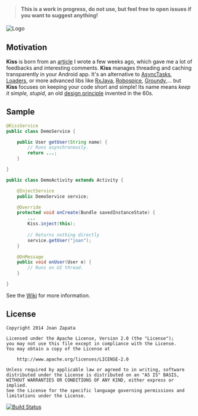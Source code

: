 > #### This is a work in progress, do not use, but feel free to open issues if you want to suggest anything!

![Logo](https://raw.githubusercontent.com/JoanZapata/android-kiss/master/logo.png)

## Motivation

**Kiss** is born from an [article](http://blog.joanzapata.com/robust-architecture-for-an-android-app/) I wrote a few weeks ago, which gave me a lot of feedbacks and interesting comments. **Kiss** manages threading and caching transparently in your Android app. It's an alternative to [AsyncTasks](http://developer.android.com/reference/android/os/AsyncTask.html), [Loaders](http://developer.android.com/guide/components/loaders.html), or more advanced libs like [RxJava](https://github.com/Netflix/RxJava), [Robospice](https://github.com/stephanenicolas/robospice), [Groundy](https://github.com/telly/groundy),… but **Kiss** focuses on keeping your code short and simple! Its name means *keep it simple, stupid*, an old [design principle](http://en.wikipedia.org/wiki/KISS_principle) invented in the 60s.

## Sample

```java 
@KissService
public class DemoService {

    public User getUser(String name) {
        // Runs asynchronously.
        return ...;
    }

}
```

```java
public class DemoActivity extends Activity {

    @InjectService 
    public DemoService service;

    @Override 
    protected void onCreate(Bundle savedInstanceState) {
        ...
        Kiss.inject(this);
        
        // Returns nothing directly
        service.getUser("joan");
    }

    @OnMessage 
    public void onUser(User e) {
        // Runs on UI thread.
    }

}
```

See the [Wiki](https://github.com/JoanZapata/android-kiss/wiki) for more information.

## License

```
Copyright 2014 Joan Zapata

Licensed under the Apache License, Version 2.0 (the "License");
you may not use this file except in compliance with the License.
You may obtain a copy of the License at

    http://www.apache.org/licenses/LICENSE-2.0

Unless required by applicable law or agreed to in writing, software
distributed under the License is distributed on an "AS IS" BASIS,
WITHOUT WARRANTIES OR CONDITIONS OF ANY KIND, either express or implied.
See the License for the specific language governing permissions and
limitations under the License.
```

[![Build Status](https://travis-ci.org/JoanZapata/android-kiss.svg?branch=master)](https://travis-ci.org/JoanZapata/android-kiss)
